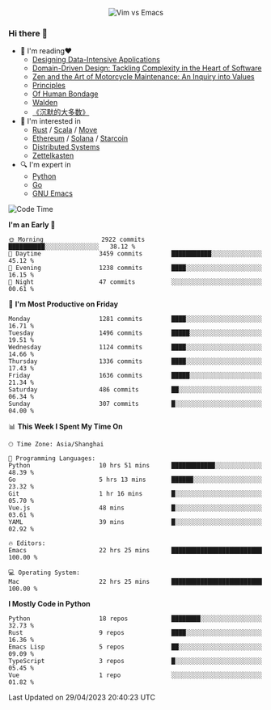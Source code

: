 <p align="center">
    <img src="https://gist.githubusercontent.com/coldnight/e696baffb094e71c96cb302118878eae/raw/40ea5053a6f66cc65f90f437e4173497da225958/banner.gif" alt="Vim vs Emacs" />
</p>

### Hi there 👋

- 📖 I'm reading❤️
    + [Designing Data-Intensive Applications](https://www.oreilly.com/library/view/designing-data-intensive-applications/9781491903063/)
    + [Domain-Driven Design: Tackling Complexity in the Heart of Software](https://www.dddcommunity.org/book/evans_2003/)
    + [Zen and the Art of Motorcycle Maintenance: An Inquiry into Values](https://en.wikipedia.org/wiki/Zen_and_the_Art_of_Motorcycle_Maintenance)
    + [Principles](https://www.principles.com/)
    + [Of Human Bondage](https://en.wikipedia.org/wiki/Of_Human_Bondage)
    + [Walden](https://en.wikipedia.org/wiki/Walden)
    + [《沉默的大多数》](https://en.wikipedia.org/wiki/Silent_majority)
- 🌱 I'm interested in
    + [Rust](https://www.rust-lang.org/) / [Scala](https://www.scala-lang.org/) / [Move](https://github.com/move-language/move/)
    + [Ethereum](https://ethereum.org/en/) / [Solana](https://solana.com/) / [Starcoin](https://github.com/starcoinorg/starcoin)
	+ [Distributed Systems](https://www.linuxzen.com/notes/topics/20200320174417_%E5%88%86%E5%B8%83%E5%BC%8F/)
	+ [Zettelkasten](https://www.linuxzen.com/notes/notes/20220120080920-slip_box/)
- 🔍 I'm expert in
    + [Python](https://www.python.org/)
    + [Go](https://go.dev/)
    + [GNU Emacs](https://www.gnu.org/software/emacs/)

<!--START_SECTION:waka-->
![Code Time](http://img.shields.io/badge/Code%20Time-2%2C101%20hrs%2013%20mins-blue)

**I'm an Early 🐤** 

```text
🌞 Morning                2922 commits        ██████████░░░░░░░░░░░░░░░   38.12 % 
🌆 Daytime                3459 commits        ███████████░░░░░░░░░░░░░░   45.12 % 
🌃 Evening                1238 commits        ████░░░░░░░░░░░░░░░░░░░░░   16.15 % 
🌙 Night                  47 commits          ░░░░░░░░░░░░░░░░░░░░░░░░░   00.61 % 
```
📅 **I'm Most Productive on Friday** 

```text
Monday                   1281 commits        ████░░░░░░░░░░░░░░░░░░░░░   16.71 % 
Tuesday                  1496 commits        █████░░░░░░░░░░░░░░░░░░░░   19.51 % 
Wednesday                1124 commits        ████░░░░░░░░░░░░░░░░░░░░░   14.66 % 
Thursday                 1336 commits        ████░░░░░░░░░░░░░░░░░░░░░   17.43 % 
Friday                   1636 commits        █████░░░░░░░░░░░░░░░░░░░░   21.34 % 
Saturday                 486 commits         ██░░░░░░░░░░░░░░░░░░░░░░░   06.34 % 
Sunday                   307 commits         █░░░░░░░░░░░░░░░░░░░░░░░░   04.00 % 
```


📊 **This Week I Spent My Time On** 

```text
🕑︎ Time Zone: Asia/Shanghai

💬 Programming Languages: 
Python                   10 hrs 51 mins      ████████████░░░░░░░░░░░░░   48.39 % 
Go                       5 hrs 13 mins       ██████░░░░░░░░░░░░░░░░░░░   23.32 % 
Git                      1 hr 16 mins        █░░░░░░░░░░░░░░░░░░░░░░░░   05.70 % 
Vue.js                   48 mins             █░░░░░░░░░░░░░░░░░░░░░░░░   03.61 % 
YAML                     39 mins             █░░░░░░░░░░░░░░░░░░░░░░░░   02.92 % 

🔥 Editors: 
Emacs                    22 hrs 25 mins      █████████████████████████   100.00 % 

💻 Operating System: 
Mac                      22 hrs 25 mins      █████████████████████████   100.00 % 
```

**I Mostly Code in Python** 

```text
Python                   18 repos            ████████░░░░░░░░░░░░░░░░░   32.73 % 
Rust                     9 repos             ████░░░░░░░░░░░░░░░░░░░░░   16.36 % 
Emacs Lisp               5 repos             ██░░░░░░░░░░░░░░░░░░░░░░░   09.09 % 
TypeScript               3 repos             █░░░░░░░░░░░░░░░░░░░░░░░░   05.45 % 
Vue                      1 repo              ░░░░░░░░░░░░░░░░░░░░░░░░░   01.82 % 
```




 Last Updated on 29/04/2023 20:40:23 UTC
<!--END_SECTION:waka-->
